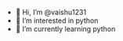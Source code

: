 - 👋 Hi, I’m @vaishu1231
- 👀 I’m interested in  python
- 🌱 I’m currently learning python


<!---
vaishu1231/vaishu1231 is a ✨ special ✨ repository because its `README.md` (this file) appears on your GitHub profile.
You can click the Preview link to take a look at your changes.
--->
